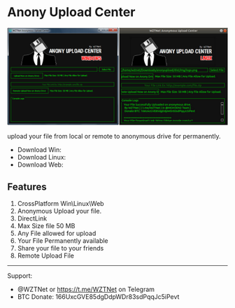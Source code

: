 # Anony Upload Center

![](https://raw.githubusercontent.com/WZTNet/Anony-Upload-Center/master/shot.jpg)

upload your file from local or remote to anonymous drive for permanently.

* Download Win: 
* Download Linux: 
* Download Web: 

## Features
1. CrossPlatform Win\Linux\Web
2. Anonymous Upload your file.
3. DirectLink
4. Max Size file 50 MB
5. Any File allowed for upload
6. Your File Permanently available
7. Share your file to your friends
8. Remote Upload File

***
Support:
- @WZTNet or https://t.me/WZTNet on Telegram
- BTC Donate: 166UxcGVE85dgDdpWDr83sdPqqJc5iPevt
